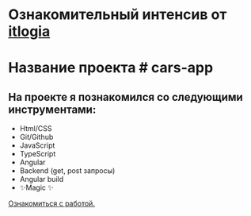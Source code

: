 # Ознакомительный интенсив от [itlogia](itlogia.ru)

# Название проекта # cars-app

## На проекте я познакомился со следующими инструментами:
- Html/CSS
- Git/Github
- JavaScript 
- TypeScript
- Angular
- Backend (get, post запросы)
- Angular  build 
- ✨Magic ✨


[Ознакомиться с работой.](https://vladimirmakarof.github.io/cars-app/ "смотреть")
